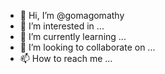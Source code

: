 - 👋 Hi, I’m @gomagomathy
- 👀 I’m interested in ...
- 🌱 I’m currently learning ...
- 💞️ I’m looking to collaborate on ...
- 📫 How to reach me ...

<!---
gomagomathy/gomagomathy is a ✨ special ✨ repository because its `README.md` (this file) appears on your GitHub profile.
You can click the Preview link to take a look at your changes.
--->
